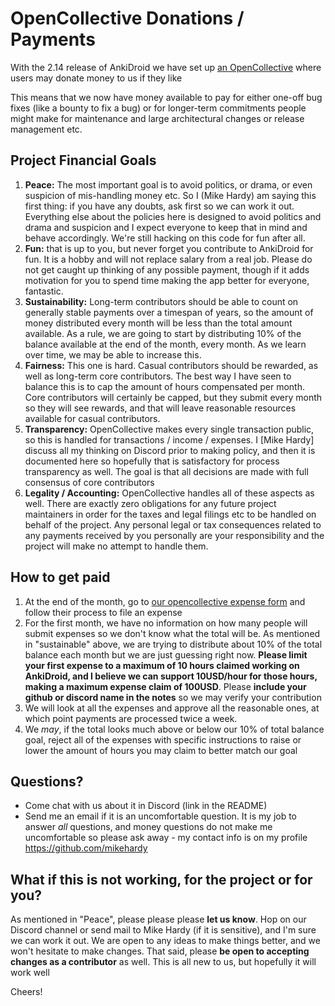 # OpenCollective Donations / Payments

With the 2.14 release of AnkiDroid we have set up [an OpenCollective](https://opencollective.com/ankidroid) where users may donate money to us if they like

This means that we now have money available to pay for either one-off bug fixes (like a bounty to fix a bug) or for longer-term commitments people might make for maintenance and large architectural changes or release management etc.

## Project Financial Goals

1. **Peace:** The most important goal is to avoid politics, or drama, or even suspicion of mis-handling money etc. So I (Mike Hardy) am saying this first thing: if you have any doubts, ask first so we can work it out. Everything else about the policies here is designed to avoid politics and drama and suspicion and I expect everyone to keep that in mind and behave accordingly. We're still hacking on this code for fun after all.
1. **Fun:** that is up to you, but never forget you contribute to AnkiDroid for fun. It is a hobby and will not replace salary from a real job. Please do not get caught up thinking of any possible payment, though if it adds motivation for you to spend time making the app better for everyone, fantastic.
1. **Sustainability:** Long-term contributors should be able to count on generally stable payments over a timespan of years, so the amount of money distributed every month will be less than the total amount available. As a rule, we are going to start by distributing 10% of the balance available at the end of the month, every month. As we learn over time, we may be able to increase this.
1. **Fairness:** This one is hard. Casual contributors should be rewarded, as well as long-term core contributors. The best way I have seen to balance this is to cap the amount of hours compensated per month. Core contributors will certainly be capped, but they submit every month so they will see rewards, and that will leave reasonable resources available for casual contributors.
1. **Transparency:** OpenCollective makes every single transaction public, so this is handled for transactions / income / expenses. I [Mike Hardy] discuss all my thinking on Discord prior to making policy, and then it is documented here so hopefully that is satisfactory for process transparency as well. The goal is that all decisions are made with full consensus of core contributors
1. **Legality / Accounting:** OpenCollective handles all of these aspects as well. There are exactly zero obligations for any future project maintainers in order for the taxes and legal filings etc to be handled on behalf of the project. Any personal legal or tax consequences related to any payments received by you personally are your responsibility and the project will make no attempt to handle them.


## How to get paid

1. At the end of the month, go to [our opencollective expense form](https://opencollective.com/ankidroid/expenses/new) and follow their process to file an expense
1. For the first month, we have no information on how many people will submit expenses so we don't know what the total will be. As mentioned in "sustainable" above, we are trying to distribute about 10% of the total balance each month but we are just guessing right now. **Please limit your first expense to a maximum of 10 hours claimed working on AnkiDroid, and I believe we can support 10USD/hour for those hours, making a maximum expense claim of 100USD**. Please **include your github or discord name in the notes** so we may verify your contribution
1. We will look at all the expenses and approve all the reasonable ones, at which point payments are processed twice a week.
1. We *may*, if the total looks much above or below our 10% of total balance goal, reject all of the expenses with specific instructions to raise or lower the amount of hours you may claim to better match our goal

## Questions?

- Come chat with us about it in Discord (link in the README)
- Send me an email if it is an uncomfortable question. It is my job to answer *all* questions, and money questions do not make me uncomfortable so please ask away - my contact info is on my profile https://github.com/mikehardy

## What if this is not working, for the project or for you?

As mentioned in "Peace", please please please **let us know**. Hop on our Discord channel or send mail to Mike Hardy (if it is sensitive), and I'm sure we can work it out. We are open to any ideas to make things better, and we won't hesitate to make changes. That said, please **be open to accepting changes as a contributor** as well. This is all new to us, but hopefully it will work well

Cheers!